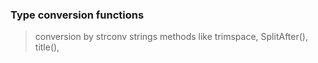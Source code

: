 ### Type conversion functions

> conversion by strconv
> strings methods like trimspace, SplitAfter(), title(), 